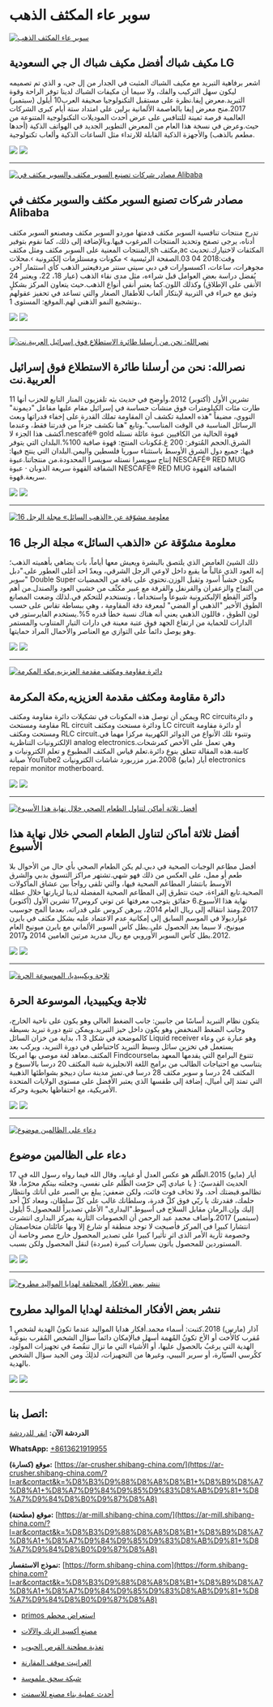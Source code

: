# سوبر عاء المكثف الذهب

<a href="https://swt.shibang-china.com/?l=ar&img&k=%D8%B3%D9%88%D8%A8%D8%B1+%D8%B9%D8%A7%D8%A1+%D8%A7%D9%84%D9%85%D9%83%D8%AB%D9%81+%D8%A7%D9%84%D8%B0%D9%87%D8%A8" target="_blank">![سوبر عاء المكثف الذهب](http://static.shibang-china.com/all-800x300/1439.jpg)</a>

## مكيف شباك أفضل مكيف شباك ال جي السعودية LG
اشعر برفاهية التبريد مع مكيف الشباك المثبت في الجدار من إل جي، و الذي تم تصميمه ليكون سهل التركيب والفك، ولا سيما أن مكيفات الشباك لدينا توفر الراحة وقوة التبريد.معرض إيفا.نظرة على مستقبل التكنولوجيا  صحيفة العرب10 أيلول (سبتمبر) 2017.منح معرض إيفا بالعاصمة الألمانية برلين على امتداد ستة أيام كبرى الشركات العالمية فرصة ثمينة للتنافس على عرض أحدث الموديلات التكنولوجية المتنوعة من حيث.وعرض في نسخة هذا العام من المعرض التطوير الجديد في الهواتف الذكية (أحدها مطعم بالذهب) والأجهزة الذكية القابلة للارتداء مثل الساعات الذكية وألعاب تكنولوجية.


<a href="https://whatsapp.shibangsoft.com/WhatsApp.php" target="_blank" title="WhatsApp">![](http://static.shibang-china.com/icon/whatsapp.png)</a> <a href="https://swt.shibang-china.com/?l=ar&icon&k=%D8%B3%D9%88%D8%A8%D8%B1+%D8%B9%D8%A7%D8%A1+%D8%A7%D9%84%D9%85%D9%83%D8%AB%D9%81+%D8%A7%D9%84%D8%B0%D9%87%D8%A8" target="_blank">![](http://static.shibang-china.com/icon/chat-ar.png)</a>

---

<a href="https://swt.shibang-china.com/?l=ar&img&k=%D8%B3%D9%88%D8%A8%D8%B1+%D8%B9%D8%A7%D8%A1+%D8%A7%D9%84%D9%85%D9%83%D8%AB%D9%81+%D8%A7%D9%84%D8%B0%D9%87%D8%A8" target="_blank">![مصادر شركات تصنيع السوبر مكثف والسوبر مكثف في Alibaba](http://static.shibang-china.com/all-800x300/356.jpg)</a>

## مصادر شركات تصنيع السوبر مكثف والسوبر مكثف في Alibaba
تدرج منتجات تنافسية السوبر مكثف قدمتها موردو السوبر مكثف ومصنعو السوبر مكثف أدناه، يرجى تصفح وتحديد المنتجات المرغوب فيها.وبالإضافة إلى ذلك، كما نقوم بتوفير المنتجات المعنية على السوبر مكثف ومثل مكثف,sh مكثف,ac المكثفات لاختيارك.تحديث وقت:2018 04 03.الصفحة الرئيسية &gt; مكونات ومستلزمات إلكترونية ›.محلات مجوهرات، ساعات، اكسسوارات في دبي سيتي سنتر مردفيعتبر الذهب كأي استثمار آخر، يُفضل دراسة بعض العوامل قبل شراءه، مثل مدى نقاء الذهب (عيار 18، 22، ويعتبر 24 الأنقى على الإطلاق) وكذلك اللون.كما يعتبر أنقى أنواع الذهب.حيث يتعاون المركز بشكلٍ وثيق مع خبراء في التربية لإبتكار ألعاب للأطفال الصغار والتي تساعد في تحفيز عقولهم وتشجيع النمو الذهني لهم.الموقع: المستوى 1،.


<a href="https://whatsapp.shibangsoft.com/WhatsApp.php" target="_blank" title="WhatsApp">![](http://static.shibang-china.com/icon/whatsapp.png)</a> <a href="https://swt.shibang-china.com/?l=ar&icon&k=%D8%B3%D9%88%D8%A8%D8%B1+%D8%B9%D8%A7%D8%A1+%D8%A7%D9%84%D9%85%D9%83%D8%AB%D9%81+%D8%A7%D9%84%D8%B0%D9%87%D8%A8" target="_blank">![](http://static.shibang-china.com/icon/chat-ar.png)</a>

---

<a href="https://swt.shibang-china.com/?l=ar&img&k=%D8%B3%D9%88%D8%A8%D8%B1+%D8%B9%D8%A7%D8%A1+%D8%A7%D9%84%D9%85%D9%83%D8%AB%D9%81+%D8%A7%D9%84%D8%B0%D9%87%D8%A8" target="_blank">![نصرالله: نحن من أرسلنا طائرة الاستطلاع فوق إسرائيل العربية.نت](http://static.shibang-china.com/all-800x300/570.jpg)</a>

## نصرالله: نحن من أرسلنا طائرة الاستطلاع فوق إسرائيل العربية.نت
11 تشرين الأول (أكتوبر) 2012.وأوضح في حديث بثه تلفزيون المنار التابع للحزب أنها طارت مئات الكيلومترات فوق منشآت حساسة في إسرائيل مقام عليها مفاعل &quot;ديمونة&quot; النووي، مضيفاً &quot;هذه العملية تكشف أن المقاومة تملك القدرة على إخفاء قدراتها وبعث الرسائل المناسبة في الوقت المناسب&quot;.وتابع &quot;هنا نكشف جزءاً من قدرتنا فقط، وعندما أكشف هذا الجزء لا.nescafé® gold قهوة الخالية من الكافيين عبوة عائلة نستله الشرق.الحجم المُتوفر: 200 غ.مُكونات المنتج: قهوة صافية 100%.البلدان التي يتوفر فيها: جميع دول الشرق الأوسط باستثناء سوريا فلسطين واليمن.البلدان التي ينتج فيها: إنتاج سويسرا نستله سويسرا المحدودة.من منتجاتنا.عبوة NESCAFÉ® RED MUG الشفافة القهوة سريعة الذوبان &middot; عبوة NESCAFÉ® RED MUG الشفافة القهوة سريعة.قهوة.


<a href="https://whatsapp.shibangsoft.com/WhatsApp.php" target="_blank" title="WhatsApp">![](http://static.shibang-china.com/icon/whatsapp.png)</a> <a href="https://swt.shibang-china.com/?l=ar&icon&k=%D8%B3%D9%88%D8%A8%D8%B1+%D8%B9%D8%A7%D8%A1+%D8%A7%D9%84%D9%85%D9%83%D8%AB%D9%81+%D8%A7%D9%84%D8%B0%D9%87%D8%A8" target="_blank">![](http://static.shibang-china.com/icon/chat-ar.png)</a>

---

<a href="https://swt.shibang-china.com/?l=ar&img&k=%D8%B3%D9%88%D8%A8%D8%B1+%D8%B9%D8%A7%D8%A1+%D8%A7%D9%84%D9%85%D9%83%D8%AB%D9%81+%D8%A7%D9%84%D8%B0%D9%87%D8%A8" target="_blank">![16 معلومة مشوّقة عن «الذهب السائل» مجلة الرجل](http://static.shibang-china.com/all-800x300/425.jpg)</a>

## 16 معلومة مشوّقة عن «الذهب السائل» مجلة الرجل
ذلك الشيئ الغامض الذي يلتصق بالبشرة ويعيش معها أياماً، بات يضاهي بأهميته الذهب؛ إنه العود الذي غالباً ما يقبع داخل لاوعي الرجل الشرقي، ويعدّ احد أغلى العطور على.&quot;دبل سوبر&quot; Double Super يكون خشباً أسود وثقيل الوزن.تحتوي على باقة من الحمضيات من التفاح والزعفران والقرنفل والقرفة مع عبير مكثّف من خشبي العود والصندل.من أهم وأكثر القطع الإليكترونية شيوعاً واستخداماً ، وتستخدم للتحكم في.لذلك وضعت المصانع الطوق الأخير &quot;الذهبي أو الفضي&quot; لمعرفة دقة المقاومة ، وهي ببساطة تقاس على حسب لون الطوق ، فاللون الذهبي يعني أنه هناك نسبة خطأ قدره 5%.يستخدم الفايرستور في الدارات للحماية من ارتفاع الجهد فوق عتبة معينة في دارات التيار المتناوب والمستمر وهو يوصل دائماً على التوازي مع العناصر والأحمال المراد حمايتها.


<a href="https://whatsapp.shibangsoft.com/WhatsApp.php" target="_blank" title="WhatsApp">![](http://static.shibang-china.com/icon/whatsapp.png)</a> <a href="https://swt.shibang-china.com/?l=ar&icon&k=%D8%B3%D9%88%D8%A8%D8%B1+%D8%B9%D8%A7%D8%A1+%D8%A7%D9%84%D9%85%D9%83%D8%AB%D9%81+%D8%A7%D9%84%D8%B0%D9%87%D8%A8" target="_blank">![](http://static.shibang-china.com/icon/chat-ar.png)</a>

---

<a href="https://swt.shibang-china.com/?l=ar&img&k=%D8%B3%D9%88%D8%A8%D8%B1+%D8%B9%D8%A7%D8%A1+%D8%A7%D9%84%D9%85%D9%83%D8%AB%D9%81+%D8%A7%D9%84%D8%B0%D9%87%D8%A8" target="_blank">![دائرة مقاومة ومكثف مقدمة  العزيزيه,مكة المكرمة](http://static.shibang-china.com/all-800x300/1245.jpg)</a>

## دائرة مقاومة ومكثف مقدمة  العزيزيه,مكة المكرمة
ويمكن أن توصل هذه المكونات في تشكيلات دائرة مقاومة ومكثف RC circuitو دائرة مقاومة ومستحث RL circuit ودائرة مستحث ومكثف LC circuit أو دائرة مقاومة ومستحث ومكثف RLC circuit.وتتبوء تلك الأنواع من الدوائر الكهربية مركزا مهما في الإلكترونيات التناظرية analog electronics.وهي تعمل على الأخص كمرشحات كامنة.هذه المقالة تتعلق بنوع دائرة.تعلم قياس المكثف المطبوع و تعلم الكترونيات و صيانة YouTube2 أيار (مايو) 2008.مزر مزربورد شاشات الكترونيات electronics repair monitor motherboard.


<a href="https://whatsapp.shibangsoft.com/WhatsApp.php" target="_blank" title="WhatsApp">![](http://static.shibang-china.com/icon/whatsapp.png)</a> <a href="https://swt.shibang-china.com/?l=ar&icon&k=%D8%B3%D9%88%D8%A8%D8%B1+%D8%B9%D8%A7%D8%A1+%D8%A7%D9%84%D9%85%D9%83%D8%AB%D9%81+%D8%A7%D9%84%D8%B0%D9%87%D8%A8" target="_blank">![](http://static.shibang-china.com/icon/chat-ar.png)</a>

---

<a href="https://swt.shibang-china.com/?l=ar&img&k=%D8%B3%D9%88%D8%A8%D8%B1+%D8%B9%D8%A7%D8%A1+%D8%A7%D9%84%D9%85%D9%83%D8%AB%D9%81+%D8%A7%D9%84%D8%B0%D9%87%D8%A8" target="_blank">![أفضل ثلاثة أماكن لتناول الطعام الصحي خلال نهاية هذا الأسبوع](http://static.shibang-china.com/all-800x300/1380.jpg)</a>

## أفضل ثلاثة أماكن لتناول الطعام الصحي خلال نهاية هذا الأسبوع
أفضل مطاعم الوجبات الصحية في دبي.لم يكن الطعام الصحي بأي حال من الأحوال بلا طعم أو ممل، على العكس من ذلك فهو شهي.تشتهر مراكز التسوق بدبي والشرق الأوسط بانتشار المطاعم الصحية فيها، والتي تلقى رواجاً بين عشاق المأكولات الصحية.تابع القراءة، حيث نتطرق إلى المطاعم الصحية المفضلة لدينا لزيارتها خلال عطلة نهاية هذا الأسبوع.6 حقائق يتوجب معرفتها عن توني كروس17 تشرين الأول (أكتوبر) 2017.ومنذ انتقاله إلى ريال العام 2014، يبرهن كروس على قدراته، بعدما ألمح جوسيب غوارديولا في الموسم السابق إلى إمكانية عدم الاعتماد عليه بشكل مكثف في بايرن ميونيخ، لا سيما بعد الحصول على.بطل كأس السوبر الألماني مع بايرن ميونيخ العام 2012.بطل كأس السوبر الأوروبي مع ريال مدريد مرتين العامين 2014 و2017.


<a href="https://whatsapp.shibangsoft.com/WhatsApp.php" target="_blank" title="WhatsApp">![](http://static.shibang-china.com/icon/whatsapp.png)</a> <a href="https://swt.shibang-china.com/?l=ar&icon&k=%D8%B3%D9%88%D8%A8%D8%B1+%D8%B9%D8%A7%D8%A1+%D8%A7%D9%84%D9%85%D9%83%D8%AB%D9%81+%D8%A7%D9%84%D8%B0%D9%87%D8%A8" target="_blank">![](http://static.shibang-china.com/icon/chat-ar.png)</a>

---

<a href="https://swt.shibang-china.com/?l=ar&img&k=%D8%B3%D9%88%D8%A8%D8%B1+%D8%B9%D8%A7%D8%A1+%D8%A7%D9%84%D9%85%D9%83%D8%AB%D9%81+%D8%A7%D9%84%D8%B0%D9%87%D8%A8" target="_blank">![ثلاجة ويكيبيديا، الموسوعة الحرة](http://static.shibang-china.com/all-800x300/390.jpg)</a>

## ثلاجة ويكيبيديا، الموسوعة الحرة
يتكون نظام التبريد أساسًا من جانبين: جانب الضغط العالي وهو يكون على ناحية الخارج، وجانب الضغط المنخفض وهو يكون داخل حيز التبريد.ويمكن تتبع دورة تبريد بسيطة كالموضحة في شكل 3 1، بداية من خزان السائل Liquid receiver وهو عبارة عن وعاء يستعمل في تخزين سائل وسيط التبريد كاحتياطي في دورة التبريد، ويركب بعد المكثف.معاهد لغة موصى بها امريكا Findcourseتتنوع البرامج التي يقدمها المعهد بما يتناسب مع احتياجات الطالب من برامج اللغة الانجليزية شبة المكثف 20 درسا بالاسبوع و المكثف 24 درسا و سوبر مكثف 28 درسا في.تميز مدينة سان دييجو بشواطئها الذهبية التي تمتد إلى أميال، إضافة إلى طقسها الذي يعتبر الأفضل على مستوى الولايات المتحدة الأمريكية، مع احتفاظها بحيوية وحركة.


<a href="https://whatsapp.shibangsoft.com/WhatsApp.php" target="_blank" title="WhatsApp">![](http://static.shibang-china.com/icon/whatsapp.png)</a> <a href="https://swt.shibang-china.com/?l=ar&icon&k=%D8%B3%D9%88%D8%A8%D8%B1+%D8%B9%D8%A7%D8%A1+%D8%A7%D9%84%D9%85%D9%83%D8%AB%D9%81+%D8%A7%D9%84%D8%B0%D9%87%D8%A8" target="_blank">![](http://static.shibang-china.com/icon/chat-ar.png)</a>

---

<a href="https://swt.shibang-china.com/?l=ar&img&k=%D8%B3%D9%88%D8%A8%D8%B1+%D8%B9%D8%A7%D8%A1+%D8%A7%D9%84%D9%85%D9%83%D8%AB%D9%81+%D8%A7%D9%84%D8%B0%D9%87%D8%A8" target="_blank">![دعاء على الظالمين موضوع](http://static.shibang-china.com/all-800x300/1444.jpg)</a>

## دعاء على الظالمين موضوع
17 أيار (مايو) 2015.الظّلم هو عكس العدل أو غيابه، وقال الله فيما رواه رسول الله في الحديث القدسيّ: { يا عبادي إنّي حرّمت الظّلم على نفسي، وجعلته بينكم محرّماً، فلا تظالمو.قبضتك أحد، ولا تخاف فوت فائت، ولكن ضعفي; يبلغ بي الصبر على أناتك وانتظار حلمك، فقدرتك يا ربّي فوق كلّ قدرة، وسلطانك غالب على كلّ سلطان، ومعاد كلّ أحد إليك وإن.الرمان مقابل السلاح فى أسيوط.&quot;البدارى&quot; الأعلى تصديراً للمحصول.5 أيلول (سبتمبر) 2017.وأضاف محمد عبد الرحمن أن الخصومات الثأرية بمركز البدارى انتشرت انتشارا كبيرا فى المركز فأصبحت لا توجد منطقة أو شارع إلا وبها عائلتان متخاصمتان وخصومة ثأرية الأمر الذى اثر تأثيرا كبيرا على تصدير المحصول خارج مصر وخاصة أن المستوردين للمحصول يأتون بسيارات كبيرة (مبردة) لنقل المحصول ولكن بسبب.


<a href="https://whatsapp.shibangsoft.com/WhatsApp.php" target="_blank" title="WhatsApp">![](http://static.shibang-china.com/icon/whatsapp.png)</a> <a href="https://swt.shibang-china.com/?l=ar&icon&k=%D8%B3%D9%88%D8%A8%D8%B1+%D8%B9%D8%A7%D8%A1+%D8%A7%D9%84%D9%85%D9%83%D8%AB%D9%81+%D8%A7%D9%84%D8%B0%D9%87%D8%A8" target="_blank">![](http://static.shibang-china.com/icon/chat-ar.png)</a>

---

<a href="https://swt.shibang-china.com/?l=ar&img&k=%D8%B3%D9%88%D8%A8%D8%B1+%D8%B9%D8%A7%D8%A1+%D8%A7%D9%84%D9%85%D9%83%D8%AB%D9%81+%D8%A7%D9%84%D8%B0%D9%87%D8%A8" target="_blank">![ننشر بعض الأفكار المختلفة لهدايا المواليد مطروح](http://static.shibang-china.com/all-800x300/416.jpg)</a>

## ننشر بعض الأفكار المختلفة لهدايا المواليد مطروح
1 آذار (مارس) 2018.كتبت: أسماء محمد.أفكار هدايا المواليد عندما تكونُ الهدية لشخصٍ مُقرب كالأُخت أو الأخ تكونُ المُهمة أسهل فبالإمكان دائماً سؤال الشخص المُقرب بنوعية الهدية التي يرغبُ بالحصول عليها، أو الأشياء التي ما تزال تنقُصهُ في تجهيزات المولود، ككُرسي السيّارة، أو سرير البيبي، وغيرها من التجهيزات، لذلِكَ ومن الجيد سؤال الشخص بالهدية.

<a href="https://whatsapp.shibangsoft.com/WhatsApp.php" target="_blank" title="WhatsApp">![](http://static.shibang-china.com/icon/whatsapp.png)</a> <a href="https://swt.shibang-china.com/?l=ar&icon&k=%D8%B3%D9%88%D8%A8%D8%B1+%D8%B9%D8%A7%D8%A1+%D8%A7%D9%84%D9%85%D9%83%D8%AB%D9%81+%D8%A7%D9%84%D8%B0%D9%87%D8%A8" target="_blank">![](http://static.shibang-china.com/icon/chat-ar.png)</a>

---
## اتصل بنا:

**الدردشة الآن:** [انقر للدردشة](https://swt.shibang-china.com?l=ar&contact&k=%D8%B3%D9%88%D8%A8%D8%B1+%D8%B9%D8%A7%D8%A1+%D8%A7%D9%84%D9%85%D9%83%D8%AB%D9%81+%D8%A7%D9%84%D8%B0%D9%87%D8%A8)

**WhatsApp:**  [+8613621919955](https://whatsapp.shibangsoft.com/WhatsApp.php)

**موقع (كسارة):** [https://ar-crusher.shibang-china.com/](https://ar-crusher.shibang-china.com/?l=ar&contact&k=%D8%B3%D9%88%D8%A8%D8%B1+%D8%B9%D8%A7%D8%A1+%D8%A7%D9%84%D9%85%D9%83%D8%AB%D9%81+%D8%A7%D9%84%D8%B0%D9%87%D8%A8)

**موقع (مطحنة):** [https://ar-mill.shibang-china.com/](https://ar-mill.shibang-china.com/?l=ar&contact&k=%D8%B3%D9%88%D8%A8%D8%B1+%D8%B9%D8%A7%D8%A1+%D8%A7%D9%84%D9%85%D9%83%D8%AB%D9%81+%D8%A7%D9%84%D8%B0%D9%87%D8%A8)

**نموذج الاستفسار:** [https://form.shibang-china.com](https://form.shibang-china.com?l=ar&contact&k=%D8%B3%D9%88%D8%A8%D8%B1+%D8%B9%D8%A7%D8%A1+%D8%A7%D9%84%D9%85%D9%83%D8%AB%D9%81+%D8%A7%D9%84%D8%B0%D9%87%D8%A8)

* [primos استعراض محطم](../30/primos%20%D8%A7%D8%B3%D8%AA%D8%B9%D8%B1%D8%A7%D8%B6%20%D9%85%D8%AD%D8%B7%D9%85.md)

* [مصنع أكسيد الزنك والآلات](../27/%D9%85%D8%B5%D9%86%D8%B9%20%D8%A3%D9%83%D8%B3%D9%8A%D8%AF%20%D8%A7%D9%84%D8%B2%D9%86%D9%83%20%D9%88%D8%A7%D9%84%D8%A2%D9%84%D8%A7%D8%AA.md)

* [تغذية مطحنة القرص الحبوب](../28/%D8%AA%D8%BA%D8%B0%D9%8A%D8%A9%20%D9%85%D8%B7%D8%AD%D9%86%D8%A9%20%D8%A7%D9%84%D9%82%D8%B1%D8%B5%20%D8%A7%D9%84%D8%AD%D8%A8%D9%88%D8%A8.md)

* [الغرانيت موقف المقارنة](../29/%D8%A7%D9%84%D8%BA%D8%B1%D8%A7%D9%86%D9%8A%D8%AA%20%D9%85%D9%88%D9%82%D9%81%20%D8%A7%D9%84%D9%85%D9%82%D8%A7%D8%B1%D9%86%D8%A9.md)

* [شبكة سحق ملموسة](../26/%D8%B4%D8%A8%D9%83%D8%A9%20%D8%B3%D8%AD%D9%82%20%D9%85%D9%84%D9%85%D9%88%D8%B3%D8%A9.md)

* [أحدث عملية بناء مصنع للاسمنت](../30/%D8%A3%D8%AD%D8%AF%D8%AB%20%D8%B9%D9%85%D9%84%D9%8A%D8%A9%20%D8%A8%D9%86%D8%A7%D8%A1%20%D9%85%D8%B5%D9%86%D8%B9%20%D9%84%D9%84%D8%A7%D8%B3%D9%85%D9%86%D8%AA.md)